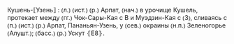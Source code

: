 ---
---

Кушень-⟦Узень⟧
: ⦅л.⦆ ⦅ист.⦆ ⦅р.⦆ Арпат, ⦅нач.⦆ в урочище Кушель, протекает между ⦅гг.⦆ Чок-Сары-Кая с В и Муэдзин-Кая с ⦅З⦆, сливаясь с ⦅п.⦆ ⦅ист.⦆ ⦅р.⦆ Арпат, Пананьян-Узень, у ⦅сев.⦆ окраины ⦅н.п.⦆ Зеленогорье ⦅Алушт.⦆; ⦅басс.⦆ ⦅р.⦆ Ускут ⦃Е8⦄.
